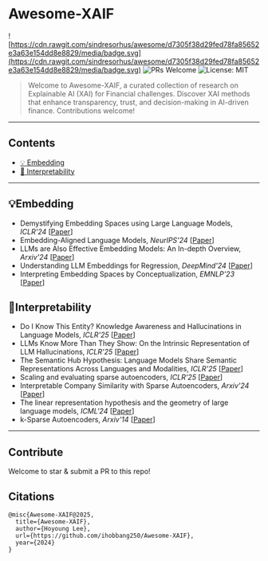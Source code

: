 # Awesome-XAIF

![https://cdn.rawgit.com/sindresorhus/awesome/d7305f38d29fed78fa85652e3a63e154dd8e8829/media/badge.svg](https://cdn.rawgit.com/sindresorhus/awesome/d7305f38d29fed78fa85652e3a63e154dd8e8829/media/badge.svg)
![PRs Welcome](https://img.shields.io/badge/PRs-welcome-brightgreen.svg?style=flat-square)
![License: MIT](https://img.shields.io/badge/License-MIT-yellow.svg)

> Welcome to Awesome-XAIF, a curated collection of research on Explainable AI (XAI) for Financial challenges. Discover XAI methods that enhance transparency, trust, and decision-making in AI-driven finance. Contributions welcome!
---

## Contents
- [💡 Embedding](#embedding)
- [🔎 Interpretability](#interpretability)
---

## 💡Embedding
- Demystifying Embedding Spaces using Large Language Models, *ICLR'24* [[Paper](https://arxiv.org/pdf/2310.04475)]
- Embedding-Aligned Language Models, *NeurIPS'24* [[Paper](https://arxiv.org/pdf/2406.00024)]
- LLMs are Also Effective Embedding Models: An In-depth Overview, *Arxiv'24* [[Paper](https://arxiv.org/pdf/2412.12591)]
- Understanding LLM Embeddings for Regression, *DeepMind'24* [[Paper](https://arxiv.org/pdf/2411.14708)]
- Interpreting Embedding Spaces by Conceptualization, *EMNLP'23* [[Paper](https://aclanthology.org/2023.emnlp-main.106.pdf)]

## 🔎Interpretability
- Do I Know This Entity? Knowledge Awareness and Hallucinations in Language Models, *ICLR'25* [[Paper](https://arxiv.org/pdf/2411.14257)]
- LLMs Know More Than They Show: On the Intrinsic Representation of LLM Hallucinations, *ICLR'25* [[Paper](https://arxiv.org/pdf/2410.02707)]
- The Semantic Hub Hypothesis: Language Models Share Semantic Representations Across Languages and Modalities, *ICLR'25* [[Paper](https://arxiv.org/pdf/2411.04986)]
- Scaling and evaluating sparse autoencoders, *ICLR'25* [[Paper](https://openreview.net/pdf?id=tcsZt9ZNKD)]
- Interpretable Company Similarity with Sparse Autoencoders, *Arxiv'24* [[Paper](https://arxiv.org/pdf/2412.02605)]
- The linear representation hypothesis and the geometry of large language models, *ICML'24* [[Paper](https://dl.acm.org/doi/10.5555/3692070.3693675)]
- k-Sparse Autoencoders, *Arxiv'14* [[Paper](https://arxiv.org/pdf/1312.5663)]
---
## Contribute
Welcome to star & submit a PR to this repo!

## Citations
```
@misc{Awesome-XAIF@2025,
  title={Awesome-XAIF},
  author={Hoyoung Lee}, 
  url={https://github.com/ihobbang250/Awesome-XAIF},
  year={2024}
}
```

